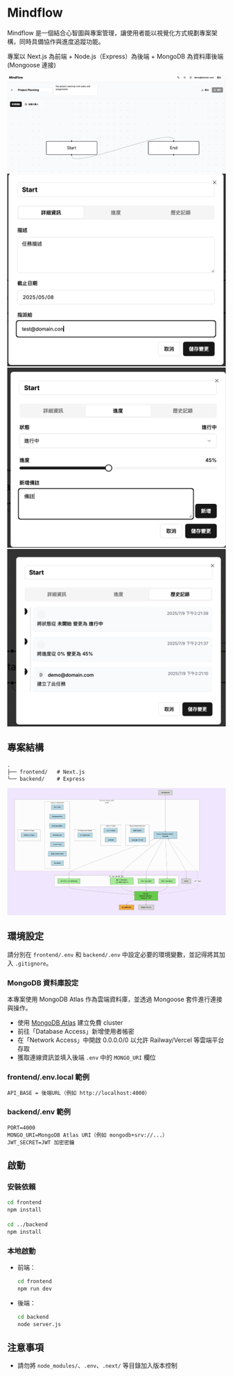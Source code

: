 

# Mindflow 

Mindflow 是一個結合心智圖與專案管理，讓使用者能以視覺化方式規劃專案架構，同時具備協作與進度追蹤功能。

專案以 Next.js 為前端 + Node.js（Express）為後端 + MongoDB 為資料庫後端 (Mongoose 連接)

![ex1](./images/ex1.png)
![ex2](./images/ex2.png)
![ex3](./images/ex3.png)
![ex4](./images/ex4.png)

## 專案結構

```
.
├── frontend/   # Next.js 
└── backend/    # Express 
```
![Mindflow 專案架構圖](./images/architecture.png)


## 環境設定
請分別在 `frontend/.env` 和 `backend/.env` 中設定必要的環境變數，並記得將其加入 `.gitignore`。

### MongoDB 資料庫設定

本專案使用 MongoDB Atlas 作為雲端資料庫，並透過 Mongoose 套件進行連接與操作。

- 使用 [MongoDB Atlas](https://www.mongodb.com/cloud/atlas) 建立免費 cluster
- 前往「Database Access」新增使用者帳密
- 在「Network Access」中開啟 0.0.0.0/0 以允許 Railway/Vercel 等雲端平台存取
- 獲取連線資訊並填入後端 `.env` 中的 `MONGO_URI` 欄位

### frontend/.env.local 範例
```env
API_BASE = 後端URL（例如 http://localhost:4000）
```

### backend/.env 範例
```env
PORT=4000
MONGO_URI=MongoDB Atlas URI（例如 mongodb+srv://...）
JWT_SECRET=JWT 加密密鑰
```

## 啟動
### 安裝依賴

```bash
cd frontend
npm install

cd ../backend
npm install
```

### 本地啟動

- 前端：
  ```bash
  cd frontend
  npm run dev
  ```

- 後端：
  ```bash
  cd backend
  node server.js
  ```

## 注意事項

- 請勿將 `node_modules/`、`.env`、`.next/` 等目錄加入版本控制

